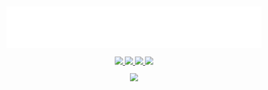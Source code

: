 <p align="center"><img src="img/howdy.svg" /></p>

<p align="center">
  <a href="https://github.com/torrobinson">
    <img src="https://img.shields.io/badge/GitHub-B5179E?logo=GitHub&logoColor=white" />
  </a>
  <a href="https://www.linkedin.com/in/torrobinson/">
    <img src="https://img.shields.io/badge/LinkedIn-4895EF?logo=LinkedIn&logoColor=white" />
  </a>
  <a href="https://www.last.fm/user/torrobinson">
    <img src="https://img.shields.io/badge/Last.fm-F72585?logo=Apple-Music&logoColor=white" />
  </a>
  <a href="https://www.torrobinson.com/">
    <img src="https://img.shields.io/badge/Personal%20Website-560BAD?logo=HomeAdvisor&logoColor=white" />
  </a>
</p>
<p align="center">
  <img src="https://github-readme-stats.vercel.app/api/top-langs/?username=torrobinson&langs_count=10&layout=compact&title_color=F72585&hide_border=true&bg_color=ffffff00&custom_title=Languages&card_width=450&text_color=A6ABCA" />
</p>
